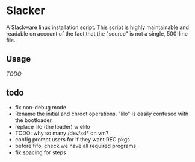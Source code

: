 # Slacker

A Slackware linux installation script. This script is highly maintainable and readable on account of the fact that the "source" is not a single, 500-line file.

## Usage

*TODO*


## todo

* fix non-debug mode
* Rename the initial and chroot operations. "lilo" is easily confused with the bootloader.
* replace lilo (the loader) w elilo
* TODO: why so many /dev/sd* on vm?
* config prompt users for if they want REC pkgs
* before fifo, check we have all required programs
* fix spacing for steps